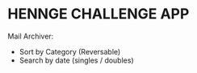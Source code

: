<h1>HENNGE CHALLENGE APP</h1>
<p>Mail Archiver:
<ul>
  <li>Sort by Category (Reversable)</li>
  <li>Search by date (singles / doubles)</li>
</ul>
</p>
